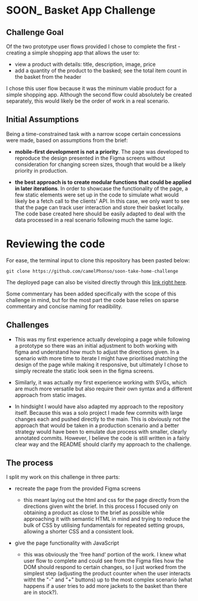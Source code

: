 # SOON_ Basket App Challenge

## Challenge Goal
Of the two prototype user flows provided I chose to complete the first - 
creating a simple shopping app that allows the user to:
- view a product with details: title, description, image, price
- add a quantity of the product to the basked; see the total item count in 
the basket from the header

I chose this user flow because it was the mininum viable product for a 
simple shopping app. Although the second flow could absolutely be created 
separately, this would likely be the order of work in a real scenario.

## Initial Assumptions
Being a time-constrained task with a narrow scope certain concessions 
were made, based on assumptions from the brief:

- **mobile-first development is not a priority**. The page was developed 
to reproduce the design presented in the Figma screens without 
consideration for changing screen sizes, though that would be a likely 
priority in production.

- **the best approach is to create modular functions that could be applied 
in later iterations**. In order to showcase the functionality of the page, 
a few static elements were set up in the code to simulate what would 
likely be a fetch call to the clients' API. In this case, we only want to 
see that the page can track user interaction and store their basket 
locally. The code base created here should be easily adapted to deal with 
the data processed in a real scenario following much the same logic.

# Reviewing the code
For ease, the terminal input to clone this repository has been pasted 
below:

```terminal
git clone https://github.com/camelPhonso/soon-take-home-challenge
```

The deployed page can also be visited directly through this 
[link right 
here](https://camelphonso.github.io/soon-take-home-challenge/).

Some commentary has been added specifically with the scope of this challenge in
 mind, but for the most part the code base relies on sparse commentary and 
concise naming for readibility.

## Challenges
- This was my first experience actually developing a page while following 
a prototype so there was an initial adjustment to both working with figma 
and understand how much to adjust the directions given. In a scenario with 
more time to iterate I might have prioritised matching the design of the 
page while making it responsive, but ultimately I chose to simply recreate 
the static look seen in the figma screens.

- Similarly, it was actually my first experience working with SVGs, which 
are much more versatile but also require their own syntax and a different 
approach from static images.

- In hindsight I would have also adapted my approach to the repository 
itself. Because this was a solo project I made few commits with large 
changes each and pushed directly to the main. This is obviously not the 
approach that would be taken in a production scenario and a better 
strategy would have been to emulate due process with smaller, clearly 
annotated commits. However, I believe the code is still written in a 
fairly clear way and the README should clarify my approach to the challenge.

## The process
I split my work on this challenge in three parts:
- recreate the page from the provided Figma screens
  - this meant laying out the html and css for the page directly from the 
directions given wiht the brief. In this process I focused only on 
obtaining a product as close to the brief as possible while approaching it 
with semantic HTML in mind and trying to reduce the bulk of CSS by 
utilising fundamentals for repeated setting groups, allowing a shorter CSS 
and a consistent look.

- give the page functionality with JavaScript
  - this was obviously the 'free hand' portion of the work. I knew what 
user flow to complete and could see from the Figma files how the DOM 
should respond to certain changes, so I just worked from the simplest step 
(adjusting the product counter when the user interacts witht the "-" and 
"+" buttons) up to the most complex scenario (what happens if a user tries 
to add more jackets to the basket than there are in stock?).
